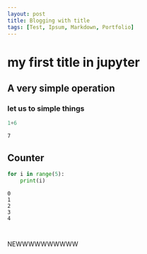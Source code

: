 ```yaml
---
layout: post
title: Blogging with title
tags: [Test, Ipsum, Markdown, Portfolio]
---
```

# my first title in jupyter

## A very simple operation

### let us to simple things




```python
1+6
```




    7



## Counter


```python
for i in range(5):
    print(i)
```

    0
    1
    2
    3
    4
    


```python

```


```python

```

NEWWWWWWWWWW
